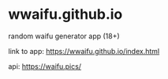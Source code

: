 # wwaifu.github.io
random waifu generator app (18+)

link to app: https://wwaifu.github.io/index.html

api: https://waifu.pics/
